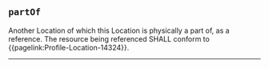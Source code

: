 ## `partOf`

Another Location of which this Location is physically a part of, as a reference. The resource being referenced SHALL conform to {{pagelink:Profile-Location-14324}}.

---

